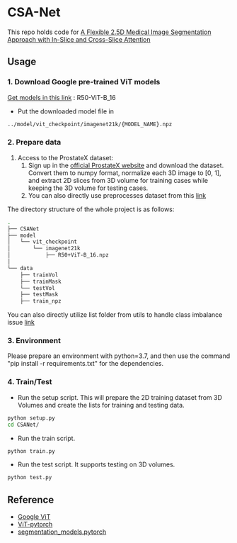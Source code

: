 # CSA-Net

This repo holds code for [A Flexible 2.5D Medical Image Segmentation Approach with In-Slice and Cross-Slice Attention](https://arxiv.org/pdf/..)
 
## Usage

### 1. Download Google pre-trained ViT models
[Get models in this link](https://console.cloud.google.com/storage/browser/vit_models/imagenet21k?pageState=(%22StorageObjectListTable%22:(%22f%22:%22%255B%255D%22))&prefix=&forceOnObjectsSortingFiltering=false) : R50-ViT-B_16
* Put the downloaded model file in 
```bash
../model/vit_checkpoint/imagenet21k/{MODEL_NAME}.npz
```

### 2. Prepare data

1. Access to the ProstateX dataset:
   1. Sign up in the [official ProstateX website](https://www.synapse.org/#!Synapse:syn3193805/wiki/) and download the dataset. Convert them to numpy format, normalize each 3D image to [0, 1], and extract 2D slices from 3D volume for training cases while keeping the 3D volume for testing cases.
   2.  You can also directly use preprocesses dataset from this [link](https://drive.google.com/drive/folders/1qAkX34E_5kP-2pKDI0RChqWKfTNl1FVQ?usp=sharing)

The directory structure of the whole project is as follows:

```bash
.
├── CSANet
├── model
│   └── vit_checkpoint
│       └── imagenet21k
│           ├── R50+ViT-B_16.npz
│           
└── data
    ├── trainVol
    ├── trainMask
    └── testVol
    ├── testMask
    ├── train_npz     
```

You can also directly utilize list folder from utils to handle class imbalance issue [link](https://drive.google.com/drive/folders/1qAkX34E_5kP-2pKDI0RChqWKfTNl1FVQ?usp=sharing)

### 3. Environment

Please prepare an environment with python=3.7, and then use the command "pip install -r requirements.txt" for the dependencies.

### 4. Train/Test
- Run the setup script. This will prepare the 2D training dataset from 3D Volumes and create the lists for training and testing data.
```bash
python setup.py
cd CSANet/
```

- Run the train script.

```bash
python train.py
```

- Run the test script. It supports testing on 3D volumes.

```bash
python test.py
```

## Reference
* [Google ViT](https://github.com/google-research/vision_transformer)
* [ViT-pytorch](https://github.com/jeonsworld/ViT-pytorch)
* [segmentation_models.pytorch](https://github.com/qubvel/segmentation_models.pytorch)
